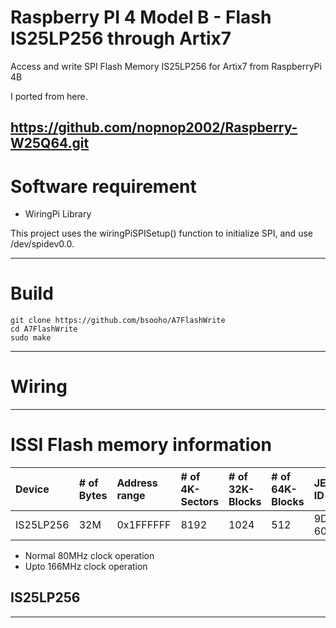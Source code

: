 # Raspberry PI 4 Model B - Flash IS25LP256 through Artix7

Access and write SPI Flash Memory IS25LP256 for Artix7 from RaspberryPi 4B

I ported from here.

https://github.com/nopnop2002/Raspberry-W25Q64.git
---

# Software requirement
- WiringPi Library

 This project uses the wiringPiSPISetup() function to initialize SPI, and use /dev/spidev0.0.

---

# Build
```
git clone https://github.com/bsooho/A7FlashWrite
cd A7FlashWrite
sudo make
```

---

# Wiring  

---

# ISSI Flash memory information

|Device|# of Bytes|Address range|# of 4K-Sectors|# of 32K-Blocks|# of 64K-Blocks|JEDEC ID|
|:---|:---|:---|:---|:---|:---|:---|
|IS25LP256|32M|0x1FFFFFF|8192|1024|512|9D-60-19|

- Normal 80MHz  clock operation   
- Upto 166MHz clock operation  

## IS25LP256   

---
